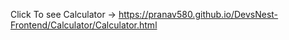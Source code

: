 Click To see Calculator -> https://pranav580.github.io/DevsNest-Frontend/Calculator/Calculator.html 
